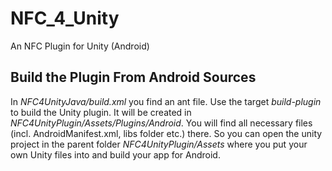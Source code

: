 # NFC_4_Unity
An NFC Plugin for Unity (Android)

## Build the Plugin From Android Sources ##

In *NFC4UnityJava/build.xml* you find an ant file. Use the target *build-plugin* to build the Unity plugin. It will be created in *NFC4UnityPlugin/Assets/Plugins/Android*. You will find all necessary files (incl. AndroidManifest.xml, libs folder etc.) there. So you can open the unity project in the parent folder *NFC4UnityPlugin/Assets* where you put your own Unity files into and build your app for Android.
